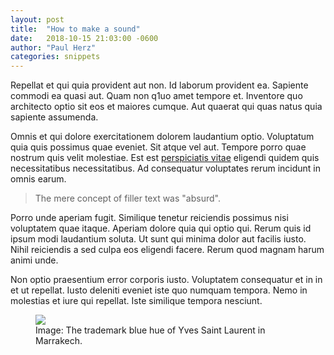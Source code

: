 ```yaml
---
layout: post
title:  "How to make a sound"
date:   2018-10-15 21:03:00 -0600
author: "Paul Herz"
categories: snippets
---
```


Repellat et qui quia provident aut non. Id laborum provident ea. Sapiente commodi ea quasi aut. Quam non q1uo amet tempore et. Inventore quo architecto optio sit eos et maiores cumque. Aut quaerat qui quas natus quia sapiente assumenda.

Omnis et qui dolore exercitationem dolorem laudantium optio. Voluptatum quia quis possimus quae eveniet. Sit atque vel aut. Tempore porro quae nostrum quis velit molestiae. Est est <a href="#">perspiciatis vitae</a> eligendi quidem quis necessitatibus necessitatibus. Ad consequatur voluptates rerum incidunt in omnis earum.

<blockquote class="pullquote">The mere concept of filler text was "absurd".</blockquote>

Porro unde aperiam fugit. Similique tenetur reiciendis possimus nisi voluptatem quae itaque. Aperiam dolore quia qui optio qui. Rerum quis id ipsum modi laudantium soluta. Ut sunt qui minima dolor aut facilis iusto. Nihil reiciendis a sed culpa eos eligendi facere. Rerum quod magnam harum animi unde.

Non optio praesentium error corporis iusto. Voluptatem consequatur et in in et ut repellat. Iusto deleniti eveniet iste quo numquam tempora. Nemo in molestias et iure qui repellat. Iste similique tempora nesciunt.

<figure>
	<img src="{{ '/assets/posts/how-to-make-a-sound/house.png' | relative_url }}">
	<figcaption>Image: The trademark blue hue of Yves Saint Laurent in Marrakech.</figcaption>
</figure>